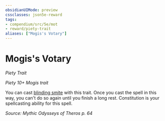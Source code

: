 ```yaml
---
obsidianUIMode: preview
cssclasses: json5e-reward
tags:
- compendium/src/5e/mot
- reward/piety-trait
aliases: ["Mogis's Votary"]
---
```

# Mogis's Votary
*Piety Trait*  

*Piety 10+ Mogis trait*

You can cast [blinding smite](2-Mechanics/CLI/spells/blinding-smite.md) with this trait. Once you cast the spell in this way, you can't do so again until you finish a long rest. Constitution is your spellcasting ability for this spell.

*Source: Mythic Odysseys of Theros p. 64*